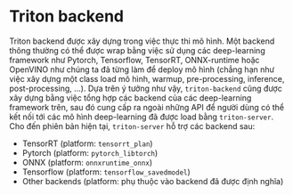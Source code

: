 # Triton backend

Triton backend được xây dựng trong việc thực thi mô hình. Một backend thông thường có thể được wrap bằng việc sử dụng các deep-learning framework như Pytorch, Tensorflow, TensorRT, ONNX-runtime hoặc OpenVINO như chúng ta đã từng làm để deploy mô hình (chẳng hạn như việc xây dựng một class load mô hình, warmup, pre-processing, inference, post-processing, ...). Dựa trên ý tưởng như vậy, ```triton-backend``` cũng được xây dựng bằng việc tổng hợp các backend của các deep-learning framework trên, sau đó cung cấp ra ngoài những API để người dùng có thể kết nối tới các mô hình deep-learning đã được load bằng ```triton-server```. Cho đến phiên bản hiện tại, ```triton-server``` hỗ trợ các backend sau:
- TensorRT (platform: ```tensorrt_plan```)
- Pytorch (platform: ```pytorch_libtorch```)
- ONNX (platform: ```onnxruntime_onnx```)
- Tensorflow (platform: ```tensorflow_savedmodel```)
- Other backends (platform: phụ thuộc vào backend đã được định nghĩa)
